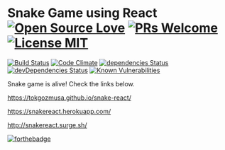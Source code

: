 # Snake Game using React [![Open Source Love](https://badges.frapsoft.com/os/v1/open-source.svg?v=102)](https://github.com/tokgozmusa) [![PRs Welcome](https://img.shields.io/badge/PRs-welcome-brightgreen.svg)](https://github.com/tokgozmusa/snake-react) [![License MIT](https://img.shields.io/dub/l/vibe-d.svg)](https://github.com/tokgozmusa/snake-react/blob/master/LICENSE.md)

[![Build Status](https://travis-ci.org/tokgozmusa/snake-react.svg?branch=master)](https://travis-ci.org/tokgozmusa/snake-react)
[![Code Climate](https://codeclimate.com/github/tokgozmusa/snake-react/badges/gpa.svg)](https://codeclimate.com/github/tokgozmusa/snake-react)
[![dependencies Status](https://david-dm.org/tokgozmusa/snake-react/status.svg)](https://david-dm.org/tokgozmusa/snake-react)
[![devDependencies Status](https://david-dm.org/tokgozmusa/snake-react/dev-status.svg)](https://david-dm.org/tokgozmusa/snake-react?type=dev)
[![Known Vulnerabilities](https://snyk.io/test/github/tokgozmusa/snake-react/badge.svg)](https://snyk.io/test/github/tokgozmusa/snake-react)



Snake game is alive! Check the links below.

https://tokgozmusa.github.io/snake-react/

https://snakereact.herokuapp.com/

http://snakereact.surge.sh/

[![forthebadge](http://forthebadge.com/images/badges/built-with-love.svg)](https://github.com/tokgozmusa)
